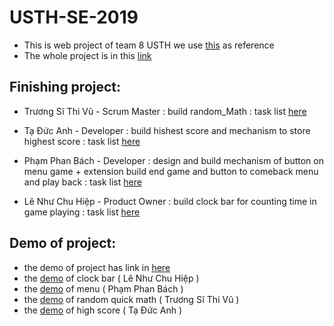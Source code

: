 # USTH-SE-2019
- This is web project of team 8 USTH we use [this](http://www.jogosgratispro.com/demo/freakymath/index.html) as reference
- The whole project is in this [link](https://github.com/larycoder/USTH-SE-2019/tree/project)
## Finishing project:
- Trương Sĩ Thi Vũ - Scrum Master : build random_Math : task list [here](https://github.com/larycoder/USTH-SE-2019/issues/15)

- Tạ Đức Anh - Developer : build hishest score and mechanism to store highest score : task list [here](https://github.com/larycoder/USTH-SE-2019/issues/18)
- Phạm Phan Bách - Developer : design and build mechanism of button on menu game + extension build end game and button to comeback menu and play back : task list [here](https://github.com/larycoder/USTH-SE-2019/issues/11)
- Lê Như Chu Hiệp - Product Owner : build clock bar for counting time in game playing : task list [here](https://github.com/larycoder/USTH-SE-2019/issues/17)
## Demo of project: 
- the demo of project has link in  [here](https://dum-dum00.github.io/menu/demo.html)
- the [demo](https://dum-dum00.github.io/clock_bar/demo.html) of clock bar ( Lê Như Chu Hiệp )
- the [demo]( https://dum-dum00.github.io/menu/demo.html ) of menu ( Phạm Phan Bách )
- the [demo](https://dum-dum00.github.io/random_calculation/demo.html) of random quick math ( Trương Sĩ Thi Vũ )
- the [demo](https://dum-dum00.github.io/menu/endGame.html) of high score ( Tạ Đức Anh )
